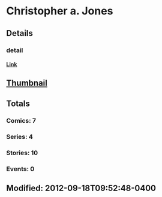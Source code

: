 # Christopher a. Jones 
## Details
### detail
#### [Link](http://marvel.com/comics/creators/11913/christopher_a_jones?utm_campaign=apiRef&utm_source=225578a89fc76f3d20fbffda5d17a88d)
## [Thumbnail](http://i.annihil.us/u/prod/marvel/i/mg/b/40/image_not_available.jpg)
## Totals
### Comics: 7
### Series: 4
### Stories: 10
### Events: 0
## Modified: 2012-09-18T09:52:48-0400